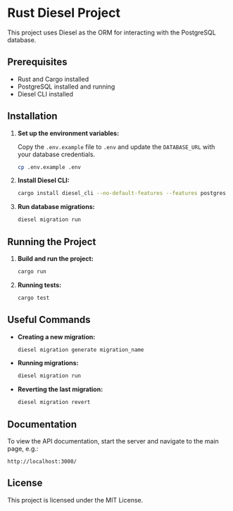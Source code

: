 # Rust Diesel Project

This project uses Diesel as the ORM for interacting with the PostgreSQL database.

## Prerequisites

- Rust and Cargo installed
- PostgreSQL installed and running
- Diesel CLI installed

## Installation

1. **Set up the environment variables:**

   Copy the `.env.example` file to `.env` and update the `DATABASE_URL` with your database credentials.

    ```sh
    cp .env.example .env
    ```

2. **Install Diesel CLI:**

    ```sh
    cargo install diesel_cli --no-default-features --features postgres
    ```

3. **Run database migrations:**

    ```sh
    diesel migration run
    ```

## Running the Project

1. **Build and run the project:**

    ```sh
    cargo run
    ```

2. **Running tests:**

    ```sh
    cargo test
    ```

[//]: # (## Project Structure)

[//]: # ()
[//]: # (- `src/schema.rs`: Contains the database schema definitions.)

[//]: # (- `.env`: Contains environment variables including the database URL.)

## Useful Commands

- **Creating a new migration:**

    ```sh
    diesel migration generate migration_name
    ```

- **Running migrations:**

    ```sh
    diesel migration run
    ```

- **Reverting the last migration:**

    ```sh
    diesel migration revert
    ```

## Documentation

To view the API documentation, start the server and navigate to the main page, e.g.:
```
http://localhost:3000/
```

## License

This project is licensed under the MIT License.
